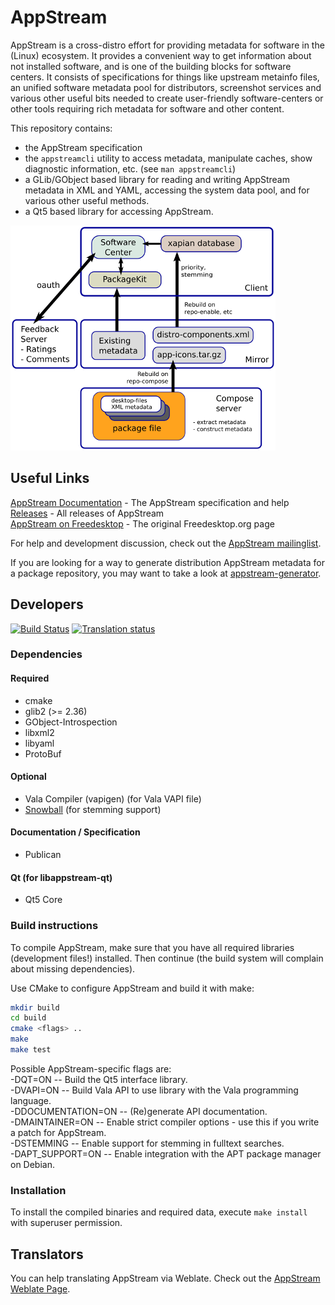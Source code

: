 AppStream
=========

AppStream is a cross-distro effort for providing metadata for software in the (Linux) ecosystem. It provides a convenient way
to get information about not installed software, and is one of the building blocks for software centers.
It consists of specifications for things like upstream metainfo files, an unified software metadata pool for distributors,
screenshot services and various other useful bits needed to create user-friendly software-centers or other tools requiring
rich metadata for software and other content.

This repository contains:
 * the AppStream specification
 * the `appstreamcli` utility to access metadata, manipulate caches, show diagnostic information, etc. (see `man appstreamcli`)
 * a GLib/GObject based library for reading and writing AppStream metadata in XML and YAML, accessing the system data pool, and for various other useful methods.
 * a Qt5 based library for accessing AppStream.

![AppStream Architecture](docs/sources/images/architecture-small.png "AppStream Architecture")

## Useful Links
[AppStream Documentation](http://www.freedesktop.org/software/appstream/docs/) - The AppStream specification and help  
[Releases](http://www.freedesktop.org/software/appstream/releases/) - All releases of AppStream  
[AppStream on Freedesktop](http://www.freedesktop.org/wiki/Distributions/AppStream/) - The original Freedesktop.org page  

For help and development discussion, check out the [AppStream mailinglist](https://lists.freedesktop.org/mailman/listinfo/appstream).

If you are looking for a way to generate distribution AppStream metadata for a package repository,
you may want to take a look at [appstream-generator](https://github.com/ximion/appstream-generator).

## Developers
[![Build Status](https://travis-ci.org/ximion/appstream.svg?branch=master)](https://travis-ci.org/ximion/appstream)
[![Translation status](https://hosted.weblate.org/widgets/appstream/-/svg-badge.svg)](https://hosted.weblate.org/engage/appstream/?utm_source=widget)

### Dependencies

#### Required
 * cmake
 * glib2 (>= 2.36)
 * GObject-Introspection
 * libxml2
 * libyaml
 * ProtoBuf

#### Optional
 * Vala Compiler (vapigen) (for Vala VAPI file)
 * [Snowball](http://snowballstem.org/download.html) (for stemming support)

#### Documentation / Specification
 * Publican

#### Qt (for libappstream-qt)
 * Qt5 Core

### Build instructions

To compile AppStream, make sure that you have all required libraries (development files!) installed.
Then continue (the build system will complain about missing dependencies).

Use CMake to configure AppStream and build it with make:
```bash
mkdir build
cd build
cmake <flags> ..
make
make test
```
Possible AppStream-specific flags are:  
 -DQT=ON              -- Build the Qt5 interface library.  
 -DVAPI=ON            -- Build Vala API to use library with the Vala programming language.  
 -DDOCUMENTATION=ON   -- (Re)generate API documentation.  
 -DMAINTAINER=ON      -- Enable strict compiler options - use this if you write a patch for AppStream.  
 -DSTEMMING           -- Enable support for stemming in fulltext searches.  
 -DAPT_SUPPORT=ON     -- Enable integration with the APT package manager on Debian.

### Installation

To install the compiled binaries and required data, execute
`make install` with superuser permission.

## Translators
You can help translating AppStream via Weblate.
Check out the [AppStream Weblate Page](https://hosted.weblate.org/projects/appstream/translations/).
